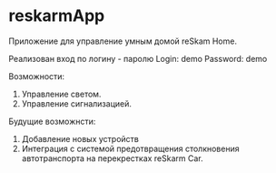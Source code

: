 # reskarmApp
Приложение для управление умным домой reSkam Home.

Реализован вход по логину - паролю
Login: demo
Password: demo

Возможности:
1) Управление светом.
2) Управление сигнализацией.

Будущие возможнсти:
1) Добавление новых устройств
2) Интеграция с системой предотвращения столкновения автотранспорта на перекрестках reSkarm Car.
